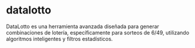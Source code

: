 # datalotto
DataLotto es una herramienta avanzada diseñada para generar combinaciones de lotería, específicamente para sorteos de 6/49, utilizando algoritmos inteligentes y filtros estadísticos. 
